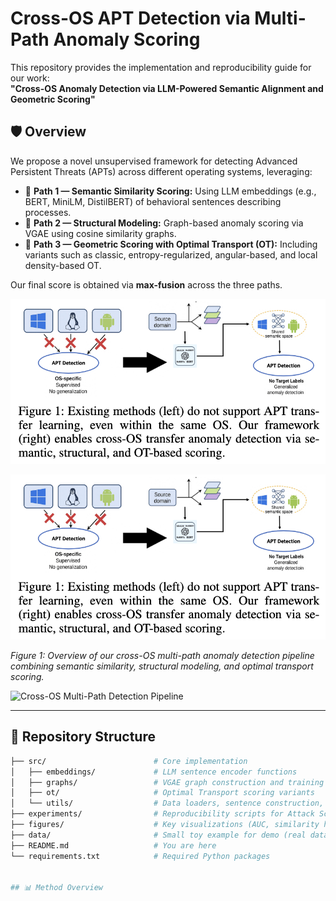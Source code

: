 # Cross-OS APT Detection via Multi-Path Anomaly Scoring

This repository provides the implementation and reproducibility guide for our work:  
**"Cross-OS Anomaly Detection via LLM-Powered Semantic Alignment and Geometric Scoring"**

## 🛡 Overview

We propose a novel unsupervised framework for detecting Advanced Persistent Threats (APTs) across different operating systems, leveraging:

- 🔹 **Path 1 — Semantic Similarity Scoring:** Using LLM embeddings (e.g., BERT, MiniLM, DistilBERT) of behavioral sentences describing processes.
- 🔹 **Path 2 — Structural Modeling:** Graph-based anomaly scoring via VGAE using cosine similarity graphs.
- 🔹 **Path 3 — Geometric Scoring with Optimal Transport (OT):** Including variants such as classic, entropy-regularized, angular-based, and local density-based OT.

Our final score is obtained via **max-fusion** across the three paths.

![Cross-OS Multi-Path Detection Pipeline](https://raw.githubusercontent.com/apt-terminator/apt/refs/heads/main/figures/figure1.png)

![Cross-OS Multi-Path Detection Pipeline](https://raw.githubusercontent.com/apt-terminator/apt/main/figures/figure1.png)

*Figure 1: Overview of our cross-OS multi-path anomaly detection pipeline combining semantic similarity, structural modeling, and optimal transport scoring.*

![Cross-OS Multi-Path Detection Pipeline](https://github.com/apt-terminator/apt/blob/main/figures/figurew.png)



---

## 📁 Repository Structure

```bash
├── src/                        # Core implementation
│   ├── embeddings/             # LLM sentence encoder functions
│   ├── graphs/                 # VGAE graph construction and training
│   ├── ot/                     # Optimal Transport scoring variants
│   └── utils/                  # Data loaders, sentence construction, evaluation metrics
├── experiments/                # Reproducibility scripts for Attack Scenarios 1 & 2
├── figures/                    # Key visualizations (AUC, similarity heatmaps, etc.)
├── data/                       # Small toy example for demo (real data fetched separately)
├── README.md                   # You are here
└── requirements.txt            # Required Python packages


## 📊 Method Overview



